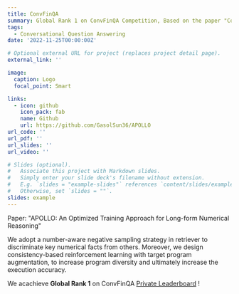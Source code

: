 ```yaml
---
title: ConvFinQA
summary: Global Rank 1 on ConvFinQA Competition, Based on the paper "ConvFinQA Exploring the Chain of Numerical Reasoning in Conversational Finance Question Answering"
tags:
  - Conversational Question Answering
date: '2022-11-25T00:00:00Z'

# Optional external URL for project (replaces project detail page).
external_link: ''

image:
  caption: Logo
  focal_point: Smart

links:
  - icon: github
    icon_pack: fab
    name: Github
    url: https://github.com/GasolSun36/APOLLO
url_code: ''
url_pdf: ''
url_slides: ''
url_video: ''

# Slides (optional).
#   Associate this project with Markdown slides.
#   Simply enter your slide deck's filename without extension.
#   E.g. `slides = "example-slides"` references `content/slides/example-slides.md`.
#   Otherwise, set `slides = ""`.
slides: example
---
```

Paper: "APOLLO: An Optimized Training Approach for Long-form Numerical Reasoning"

We adopt a number-aware negative sampling strategy in retriever to discriminate key numerical facts from others. Moreover, we design consistency-based reinforcement learning with target program augmentation, to increase program diversity and ultimately increase the execution accuracy.

We acachieve **Global Rank 1** on ConvFinQA [Private Leaderboard](https://codalab.lisn.upsaclay.fr/competitions/8582#results) !